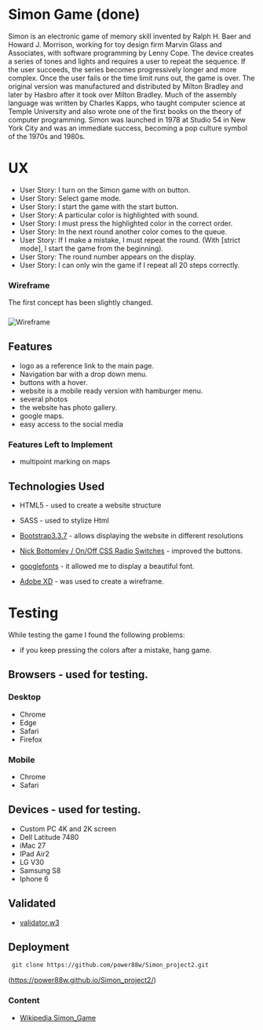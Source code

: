 # Simon Game (done)

Simon is an electronic game of memory skill invented by Ralph H. Baer and Howard J. Morrison, working for toy design 
firm Marvin Glass and Associates, with software programming by Lenny Cope. The device creates a series of tones 
and lights and requires a user to repeat the sequence. If the user succeeds, the series becomes progressively longer and 
more complex. 
Once the user fails or the time limit runs out, the game is over. The original version was manufactured and distributed by 
Milton Bradley and later by Hasbro after it took over Milton Bradley. Much of the assembly language was written by Charles 
Kapps, who taught computer science at Temple University and also wrote one of the first books on the theory 
of computer programming. Simon was launched in 1978 at Studio 54 in New York City and was an immediate success, 
becoming a pop culture symbol of the 1970s and 1980s.


 
# UX

- User Story: I turn on the Simon game with on button.
- User Story: Select game mode.
- User Story: I start the game with the start button.
- User Story: A particular color is highlighted with sound.
- User Story: I must press the highlighted color in the correct order.
- User Story: In the next round another color comes to the queue.
- User Story: If I make a mistake, I must repeat the round. (With [strict mode], I start the game from the beginning).
- User Story: The round number appears on the display.
- User Story: I can only win the game if I repeat all 20 steps correctly.


### Wireframe

The first concept has been slightly changed.

###

![Wireframe](https://power88w.github.io/Simon_project2/assets/images/wireframe.JPG)



## Features

- logo as a reference link to the main page.
- Navigation bar with a drop down menu.
- buttons with a hover.
- website is a mobile ready version with hamburger menu.
- several photos
- the website has photo gallery.
- google maps.
- easy access to the social media
 

### Features Left to Implement
- multipoint marking on maps


## Technologies Used


- HTML5 - used to create a website structure 

- SASS - used to stylize Html

- [Bootstrap3.3.7](https://getbootstrap.com/docs/3.3/getting-started/) - allows displaying the website in different resolutions

- [Nick Bottomley / On/Off CSS Radio Switches](https://codepen.io/nickbottomley/pen/uhfmn) - improved the buttons.

- [googlefonts](https://fonts.google.com/) - it allowed me to display a beautiful font.

- [Adobe XD](https://www.adobe.com/pl/products/xd.html) - was used to create a wireframe.



# Testing

While testing the game I found the following problems:

-  if you keep pressing the colors after a mistake, hang game.

## Browsers - used for testing.

### Desktop
- Chrome
- Edge
- Safari 
- Firefox

### Mobile
- Chrome
- Safari


## Devices - used for testing.
- Custom PC 4K and 2K screen	
- Dell Latitude 7480
- iMac 27
- IPad Air2
- LG V30
- Samsung S8 
- Iphone 6

## Validated
- [validator.w3](https://validator.w3.org/)

## Deployment

```md
 git clone https://github.com/power88w/Simon_project2.git
```

(https://power88w.github.io/Simon_project2/)



### Content
- [Wikipedia Simon_Game](https://en.wikipedia.org/wiki/Simon_(game))





